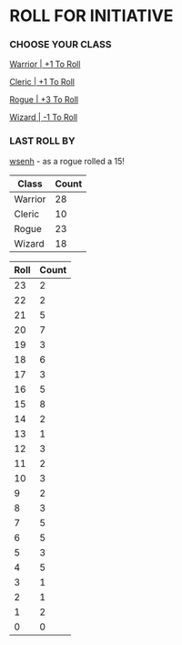 # ROLL FOR INITIATIVE
### CHOOSE YOUR CLASS

[Warrior | +1 To Roll](https://github.com/benjaminsampica/benjaminsampica/issues/new?title=roll%7Cwarrior&body=Just+click+%27Submit+new+issue%27.)

[Cleric | +1 To Roll](https://github.com/benjaminsampica/benjaminsampica/issues/new?title=roll%7Ccleric&body=Just+click+%27Submit+new+issue%27.)

[Rogue | +3 To Roll](https://github.com/benjaminsampica/benjaminsampica/issues/new?title=roll%7Crogue&body=Just+click+%27Submit+new+issue%27.)

[Wizard | -1 To Roll](https://github.com/benjaminsampica/benjaminsampica/issues/new?title=roll%7Cwizard&body=Just+click+%27Submit+new+issue%27.)
### LAST ROLL BY
[wsenh](https://www.github.com/wsenh) - as a rogue rolled a 15!

|Class|Count|
|-|-|
|Warrior|28|
|Cleric|10|
|Rogue|23|
|Wizard|18|

|Roll|Count|
|-|-|
|23|2
|22|2
|21|5
|20|7
|19|3
|18|6
|17|3
|16|5
|15|8
|14|2
|13|1
|12|3
|11|2
|10|3
|9|2
|8|3
|7|5
|6|5
|5|3
|4|5
|3|1
|2|1
|1|2
|0|0
